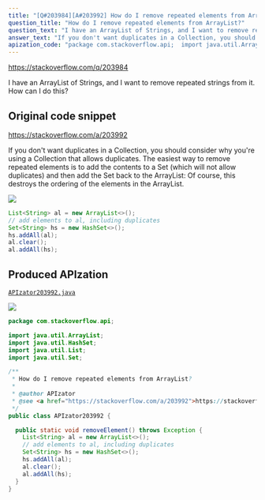 ```yaml
---
title: "[Q#203984][A#203992] How do I remove repeated elements from ArrayList?"
question_title: "How do I remove repeated elements from ArrayList?"
question_text: "I have an ArrayList of Strings, and I want to remove repeated strings from it. How can I do this?"
answer_text: "If you don't want duplicates in a Collection, you should consider why you're using a Collection that allows duplicates. The easiest way to remove repeated elements is to add the contents to a Set (which will not allow duplicates) and then add the Set back to the ArrayList: Of course, this destroys the ordering of the elements in the ArrayList."
apization_code: "package com.stackoverflow.api;  import java.util.ArrayList; import java.util.HashSet; import java.util.List; import java.util.Set;  /**  * How do I remove repeated elements from ArrayList?  *  * @author APIzator  * @see <a href=\"https://stackoverflow.com/a/203992\">https://stackoverflow.com/a/203992</a>  */ public class APIzator203992 {    public static void removeElement() throws Exception {     List<String> al = new ArrayList<>();     // add elements to al, including duplicates     Set<String> hs = new HashSet<>();     hs.addAll(al);     al.clear();     al.addAll(hs);   } }"
---
```


https://stackoverflow.com/q/203984

I have an ArrayList of Strings, and I want to remove repeated strings from it. How can I do this?



## Original code snippet

https://stackoverflow.com/a/203992

If you don&#x27;t want duplicates in a Collection, you should consider why you&#x27;re using a Collection that allows duplicates. The easiest way to remove repeated elements is to add the contents to a Set (which will not allow duplicates) and then add the Set back to the ArrayList:
Of course, this destroys the ordering of the elements in the ArrayList.

<div class="code-logo"><img src="/stackoverflow.png" /></div>

```java
List<String> al = new ArrayList<>();
// add elements to al, including duplicates
Set<String> hs = new HashSet<>();
hs.addAll(al);
al.clear();
al.addAll(hs);
```

## Produced APIzation

[`APIzator203992.java`](https://github.com/blind-papers/apization-temp-data/raw/main/search/APIzator203992.java)

<div class="code-logo"><img src="/apizator.png" /></div>

```java
package com.stackoverflow.api;

import java.util.ArrayList;
import java.util.HashSet;
import java.util.List;
import java.util.Set;

/**
 * How do I remove repeated elements from ArrayList?
 *
 * @author APIzator
 * @see <a href="https://stackoverflow.com/a/203992">https://stackoverflow.com/a/203992</a>
 */
public class APIzator203992 {

  public static void removeElement() throws Exception {
    List<String> al = new ArrayList<>();
    // add elements to al, including duplicates
    Set<String> hs = new HashSet<>();
    hs.addAll(al);
    al.clear();
    al.addAll(hs);
  }
}

```